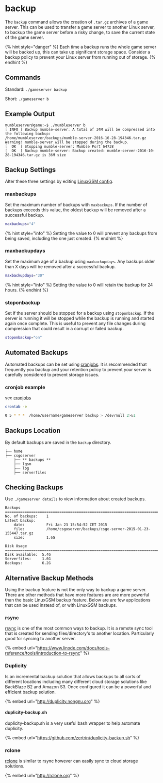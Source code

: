 # backup

The `backup` command allows the creation of `.tar.gz` archives of a game server. This can be used to transfer a game server to another Linux server, to backup the game server before a risky change, to save the current state of the game server.

{% hint style="danger" %}
Each time a backup runs the whole game server will be backed up, this can take up significant storage space. Consider a backup policy to prevent your Linux server from running out of storage.
{% endhint %}

## Commands

Standard: `./gameserver backup`

Short: `./gameserver b`

## Example Output

```text
mumbleserver@game:~$ ./mumbleserver b
[ INFO ] Backup mumble-server: A total of 34M will be compressed into the following backup:
/home/mumbleserver/backups/mumble-server-2016-10-28-194346.tar.gz
Warning! mumble-server will be stopped during the backup.
[  OK  ] Stopping mumble-server: Mumble Port 64738
[  OK  ] Backup mumble-server: Backup created: mumble-server-2016-10-28-194346.tar.gz is 36M size
```

## Backup Settings

Alter these three settings by editing [LinuxGSM config](../configuration/linuxgsm-config.md).

### maxbackups

Set the maximum number of backups with `maxbackups`. If the number of backups exceeds this value, the oldest backup will be removed after a successful backup.

```bash
maxbackups="4"
```

{% hint style="info" %}
Setting the value to 0 will prevent any backups from being saved, including the one just created.
{% endhint %}

### maxbackupdays

Set the maximum age of a backup using `maxbackupdays`. Any backups older than X days will be removed after a successful backup.

```bash
maxbackupdays="30"
```

{% hint style="info" %}
Setting the value to 0 will retain the backup for 24 hours.
{% endhint %}

### stoponbackup

Set if the server should be stopped for a backup using `stoponbackup`. If the server is running it will be stopped while the backup is running and started again once complete. This is useful to prevent any file changes during compression that could result in a corrupt or failed backup.

```bash
stoponbackup="on"
```

## Automated Backups

Automated backups can be set using [cronjobs](../configuration/cronjobs.md). It is recommended that frequently you backup and your retention policy to prevent your server is carefully considered to prevent storage issues.

### cronjob example

see [cronjobs](../configuration/cronjobs.md)

```bash
crontab -e
```

```bash
0 5 * * *  /home/username/gameserver backup > /dev/null 2>&1
```

## Backups Location

By default backups are saved in the `backup` directory.

```text
├── home
├── csgoserver
    ├── ** backups **       
    ├── lgsm
    ├── log       
    ├── serverfiles
```

## Checking Backups

Use `./gameserver details` to view information about created backups.

```text
Backups
===============================================================================
No. of backups:    1
Latest backup:
    date:          Fri Jan 23 15:54:52 CET 2015
    file:          /home/csgoserver/backups/csgo-server-2015-01-23-155447.tar.gz
    size:          1.6G

Disk Usage
===============================================================================
Disk available:  5.4G
Serverfiles:     1.6G
Backups:         6.2G
```

## Alternative Backup Methods

Using the backup feature is not the only way to backup a game server. There are other methods that have more features are are more powerful than the basic LinuxGSM backup feature. Below are are few applications that can be used instead of, or with LinuxGSM backups.

### rsync

[rsync](https://www.linode.com/docs/tools-reference/tools/introduction-to-rsync) is one of the most common ways to backup. It is a remote sync tool that is created for sending files/directory's to another location. Particularly good for syncing to another server.

{% embed url="https://www.linode.com/docs/tools-reference/tools/introduction-to-rsync" %}

### Duplicity

Is an incremental backup solution that allows backups to all sorts of different locations including many different cloud storage solutions like BackBlaze B2 and Amazon S3. Once configured it can be a powerful and efficient backup solution. 

{% embed url="http://duplicity.nongnu.org" %}

#### duplicity-backup.sh

duplicity-backup.sh is a very useful bash wrapper to help automate duplicity. 

{% embed url="https://github.com/zertrin/duplicity-backup.sh" %}

### rclone

[rclone](http://rclone.org) is similar to rsync however can easily sync to cloud storage solutions.

{% embed url="http://rclone.org" %}
